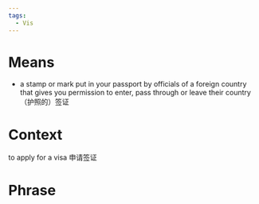 ```yaml
---
tags:
  - Vis
---
```

# Means
- a stamp or mark put in your passport by officials of a foreign country that gives you permission to enter, pass through or leave their country（护照的）签证
# Context
to apply for a visa 申请签证
# Phrase
